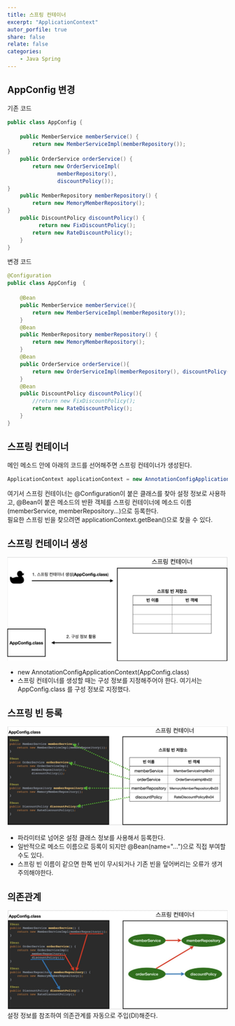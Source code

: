 ```yaml
---
title: 스프링 컨테이너
excerpt: "ApplicationContext"
autor_porfile: true
share: false
relate: false
categories:
    - Java Spring
---
```


## AppConfig 변경
기존 코드
~~~java
public class AppConfig {

    public MemberService memberService() {
        return new MemberServiceImpl(memberRepository());
}
    public OrderService orderService() {
        return new OrderServiceImpl(
                memberRepository(),
                discountPolicy());
}
    public MemberRepository memberRepository() {
        return new MemoryMemberRepository();
}
    public DiscountPolicy discountPolicy() {
          return new FixDiscountPolicy();
        return new RateDiscountPolicy();
    }
}
~~~
변경 코드
~~~java
@Configuration
public class AppConfig  {

    @Bean
    public MemberService memberService(){
        return new MemberServiceImpl(memberRepository());
    }
    @Bean
    public MemberRepository memberRepository() {
        return new MemoryMemberRepository();
    }
    @Bean
    public OrderService orderService(){
        return new OrderServiceImpl(memberRepository(), discountPolicy());
    }
    @Bean
    public DiscountPolicy discountPolicy(){
        //return new FixDiscountPolicy();
        return new RateDiscountPolicy();
    }
}
~~~

## 스프링 컨테이너
메인 메소드 안에 아래의 코드를 선어해주면 스프링 컨테이너가 생성된다. 
~~~java
ApplicationContext applicationContext = new AnnotationConfigApplicationContext(AppConfig.class);
~~~
여기서 스프링 컨테이너는 @Configuration이 붙은 클래스를 찾아 설정 정보로 사용하고, @Bean이 붙은 메소드의 반환 객체를 스프링 컨테이너에 메소드 이름(memberService, memberRepository...)으로 등록한다.  
필요한 스프링 빈을 찾으려면 applicationContext.getBean()으로 찾을 수 있다.  

## 스프링 컨테이너 생성
<div><img src = "../../assets/images/blogImg/2022-02-14-1.jpg"/></div>

* new AnnotationConfigApplicationContext(AppConfig.class)
* 스프링 컨테이너를 생성할 때는 구성 정보를 지정해주어야 한다. 여기서는 AppConfig.class 를 구성 정보로 지정했다.

## 스프링 빈 등록
<div><img src = "../../assets/images/blogImg/2022-02-14-2.jpg"/></div>

* 파라미터로 넘어온 설정 클래스 정보를 사용해서 등록한다.  
* 일반적으로 메소드 이름으로 등록이 되지만 @Bean(name="...")으로 직접 부여할 수도 있다.
* 스프링 빈 이름이 같으면 한쪽 빈이 무시되거나 기존 빈을 덮어버리는 오류가 생겨 주의해야한다.

## 의존관계
<div><img src = "../../assets/images/blogImg/2022-02-14-3.jpg"/></div>
설정 정보를 참조하여 의존관계를 자동으로 주입(DI)해준다.

